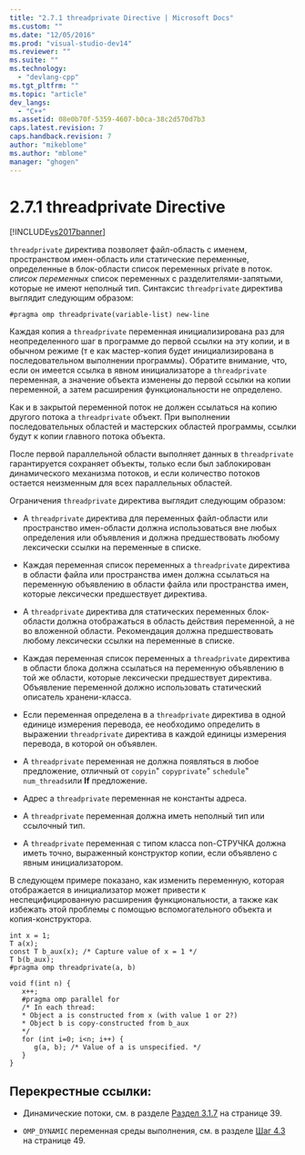 ```yaml
---
title: "2.7.1 threadprivate Directive | Microsoft Docs"
ms.custom: ""
ms.date: "12/05/2016"
ms.prod: "visual-studio-dev14"
ms.reviewer: ""
ms.suite: ""
ms.technology: 
  - "devlang-cpp"
ms.tgt_pltfrm: ""
ms.topic: "article"
dev_langs: 
  - "C++"
ms.assetid: 08e0b70f-5359-4607-b0ca-38c2d570d7b3
caps.latest.revision: 7
caps.handback.revision: 7
author: "mikeblome"
ms.author: "mblome"
manager: "ghogen"
---
```

# 2.7.1 threadprivate Directive
[!INCLUDE[vs2017banner](../../assembler/inline/includes/vs2017banner.md)]

`threadprivate` директива позволяет файл\-область с именем, пространством имен\-область или статические переменные, определенные в блок\-области список переменных private в поток.  *список переменных* список переменных с разделителями\-запятыми, которые не имеют неполный тип.  Синтаксис  `threadprivate` директива выглядит следующим образом:  
  
```  
#pragma omp threadprivate(variable-list) new-line  
```  
  
 Каждая копия a `threadprivate` переменная инициализирована раз для неопределенного шаг в программе до первой ссылки на эту копии, и в обычном режиме \(т е как мастер\-копия будет инициализирована в последовательном выполнении программы\).  Обратите внимание, что, если он имеется ссылка в явном инициализаторе a `threadprivate` переменная, а значение объекта изменены до первой ссылки на копии переменной, а затем расширения функциональности не определено.  
  
 Как и в закрытой переменной поток не должен ссылаться на копию другого потока a `threadprivate` объект.  При выполнении последовательных областей и мастерских областей программы, ссылки будут к копии главного потока объекта.  
  
 После первой параллельной области выполняет данных в `threadprivate` гарантируется сохраняет объекты, только если был заблокирован динамического механизма потоков, и если количество потоков остается неизменным для всех параллельных областей.  
  
 Ограничения `threadprivate` директива выглядит следующим образом:  
  
-   A `threadprivate` директива для переменных файл\-области или пространство имен\-области должна использоваться вне любых определения или объявления и должна предшествовать любому лексически ссылки на переменные в списке.  
  
-   Каждая переменная список переменных a `threadprivate` директива в области файла или пространства имен должна ссылаться на переменную объявлению в области файла или пространства имен, которые лексически предшествует директива.  
  
-   A `threadprivate` директива для статических переменных блок\-области должна отображаться в область действия переменной, а не во вложенной области.  Рекомендация должна предшествовать любому лексически ссылки на переменные в списке.  
  
-   Каждая переменная список переменных a `threadprivate` директива в области блока должна ссылаться на переменную объявлению в той же области, которые лексически предшествует директива.  Объявление переменной должно использовать статический описатель хранени\-класса.  
  
-   Если переменная определена в a `threadprivate` директива в одной единице измерения перевода, ее необходимо определить в выражении  `threadprivate` директива в каждой единицы измерения перевода, в которой он объявлен.  
  
-   A `threadprivate` переменная не должна появляться в любое предложение, отличный от  `copyin`"  `copyprivate`"  `schedule`"  `num_threads`или  **If** предложение.  
  
-   Адрес a `threadprivate` переменная не константы адреса.  
  
-   A `threadprivate` переменная должна иметь неполный тип или ссылочный тип.  
  
-   A `threadprivate` переменная с типом класса non\-СТРУЧКА должна иметь точно, выраженный конструктор копии, если объявлено с явным инициализатором.  
  
 В следующем примере показано, как изменить переменную, которая отображается в инициализатор может привести к неспецифицированную расширения функциональности, а также как избежать этой проблемы с помощью вспомогательного объекта и копия\-конструктора.  
  
```  
int x = 1;  
T a(x);  
const T b_aux(x); /* Capture value of x = 1 */  
T b(b_aux);  
#pragma omp threadprivate(a, b)  
  
void f(int n) {  
   x++;  
   #pragma omp parallel for  
   /* In each thread:  
   * Object a is constructed from x (with value 1 or 2?)  
   * Object b is copy-constructed from b_aux  
   */  
   for (int i=0; i<n; i++) {  
      g(a, b); /* Value of a is unspecified. */  
   }  
}  
```  
  
## Перекрестные ссылки:  
  
-   Динамические потоки, см. в разделе [Раздел 3.1.7](../../parallel/openmp/3-1-7-omp-set-dynamic-function.md) на странице 39.  
  
-   `OMP_DYNAMIC` переменная среды выполнения, см. в разделе  [Шаг 4.3](../../parallel/openmp/4-3-omp-dynamic.md) на странице 49.